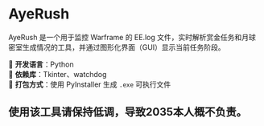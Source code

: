 # AyeRush
AyeRush 是一个用于监控 Warframe 的 EE.log 文件，实时解析赏金任务和月球密室生成情况的工具，并通过图形化界面（GUI）显示当前任务阶段。



🔹 **开发语言**：Python  
🔹 **依赖库**：Tkinter、watchdog  
🔹 **打包方式**：使用 PyInstaller 生成 `.exe` 可执行文件  





## 使用该工具请保持低调，导致2035本人概不负责。
